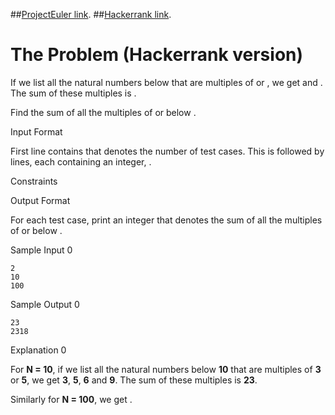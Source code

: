 ##[ProjectEuler link](https://projecteuler.net/problem=1).
##[Hackerrank link](https://www.hackerrank.com/contests/projecteuler/challenges/euler001/problem?isFullScreen=true).

# The Problem (Hackerrank version)

If we list all the natural numbers below  that are multiples of  or , we get  and . The sum of these multiples is .

Find the sum of all the multiples of  or  below .

Input Format

First line contains  that denotes the number of test cases. This is followed by  lines, each containing an integer, .

Constraints

Output Format

For each test case, print an integer that denotes the sum of all the multiples of  or  below .

Sample Input 0
```
2
10
100
```
Sample Output 0
```
23
2318
```
Explanation 0

For **N = 10**, if we list all the natural numbers below **10** that are multiples of **3** or **5**, we get **3**, **5**, **6** and **9**. The sum of these multiples is **23**.

Similarly for **N = 100**, we get .
